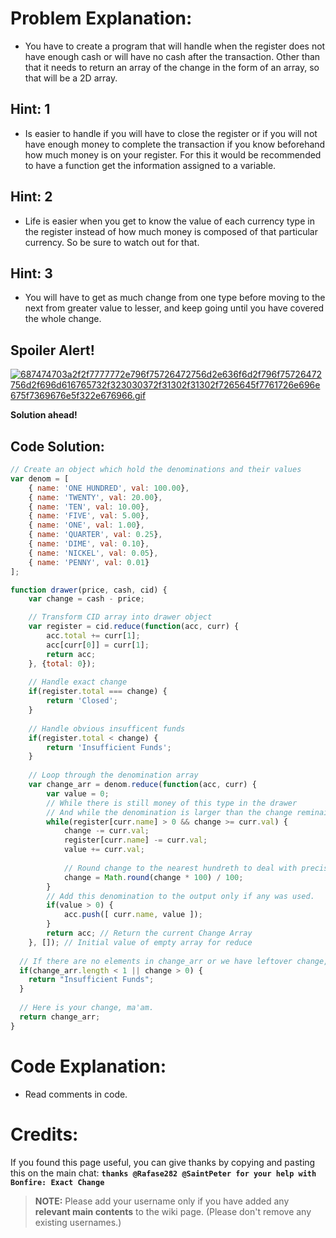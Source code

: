 # Problem Explanation:
- You have to create a program that will handle when the register does not have enough cash or will have no cash after the transaction. Other than that it needs to return an array of the change in the form of an array, so that will be a 2D array.

## Hint: 1
- Is easier to handle if you will have to close the register or if you will not have enough money to complete the transaction if you know beforehand how much money is on your register. For this it would be recommended to have a function get the information assigned to a variable.

## Hint: 2
- Life is easier when you get to know the value of each currency type in the register instead of how much money is composed of that particular currency. So be sure to watch out for that.

## Hint: 3
- You will have to get as much change from one type before moving to the next from greater value to lesser, and keep going until you have covered the whole change.

## Spoiler Alert!
[![687474703a2f2f7777772e796f75726472756d2e636f6d2f796f75726472756d2f696d616765732f323030372f31302f31302f7265645f7761726e696e675f7369676e5f322e676966.gif](https://files.gitter.im/FreeCodeCamp/Wiki/nlOm/thumb/687474703a2f2f7777772e796f75726472756d2e636f6d2f796f75726472756d2f696d616765732f323030372f31302f31302f7265645f7761726e696e675f7369676e5f322e676966.gif)](https://files.gitter.im/FreeCodeCamp/Wiki/nlOm/687474703a2f2f7777772e796f75726472756d2e636f6d2f796f75726472756d2f696d616765732f323030372f31302f31302f7265645f7761726e696e675f7369676e5f322e676966.gif)

**Solution ahead!**

## Code Solution:

```js
// Create an object which hold the denominations and their values
var denom = [
	{ name: 'ONE HUNDRED', val: 100.00},
	{ name: 'TWENTY', val: 20.00},
	{ name: 'TEN', val: 10.00},
	{ name: 'FIVE', val: 5.00},
	{ name: 'ONE', val: 1.00},
	{ name: 'QUARTER', val: 0.25},
	{ name: 'DIME', val: 0.10},
	{ name: 'NICKEL', val: 0.05},
	{ name: 'PENNY', val: 0.01}
];

function drawer(price, cash, cid) {
    var change = cash - price;

    // Transform CID array into drawer object
    var register = cid.reduce(function(acc, curr) {
        acc.total += curr[1];
        acc[curr[0]] = curr[1];
        return acc;
    }, {total: 0});
    
    // Handle exact change
    if(register.total === change) {
        return 'Closed';
    }
    
    // Handle obvious insufficent funds
    if(register.total < change) {
        return 'Insufficient Funds';
    }
    
    // Loop through the denomination array
    var change_arr = denom.reduce(function(acc, curr) {
        var value = 0;
        // While there is still money of this type in the drawer
        // And while the denomination is larger than the change reminaing
        while(register[curr.name] > 0 && change >= curr.val) {
            change -= curr.val;
            register[curr.name] -= curr.val;
            value += curr.val;
            
            // Round change to the nearest hundreth to deal with precision errors
            change = Math.round(change * 100) / 100;
        }
        // Add this denomination to the output only if any was used.
        if(value > 0) {
            acc.push([ curr.name, value ]);
        }
        return acc; // Return the current Change Array
    }, []); // Initial value of empty array for reduce
  
  // If there are no elements in change_arr or we have leftover change, return "Insufficient Funds"
  if(change_arr.length < 1 || change > 0) {
    return "Insufficient Funds";
  }
    
  // Here is your change, ma'am.
  return change_arr;
}
```

# Code Explanation:
- Read comments in code.

# Credits:
If you found this page useful, you can give thanks by copying and pasting this on the main chat:  **`thanks @Rafase282 @SaintPeter for your help with Bonfire: Exact Change`**

> **NOTE:** Please add your username only if you have added any **relevant main contents** to the wiki page. (Please don't remove any existing usernames.)

